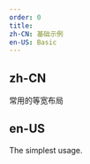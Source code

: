 ```yaml
---
order: 0
title:
zh-CN: 基础示例
en-US: Basic
---
```


## zh-CN

常用的等宽布局

## en-US

The simplest usage.

